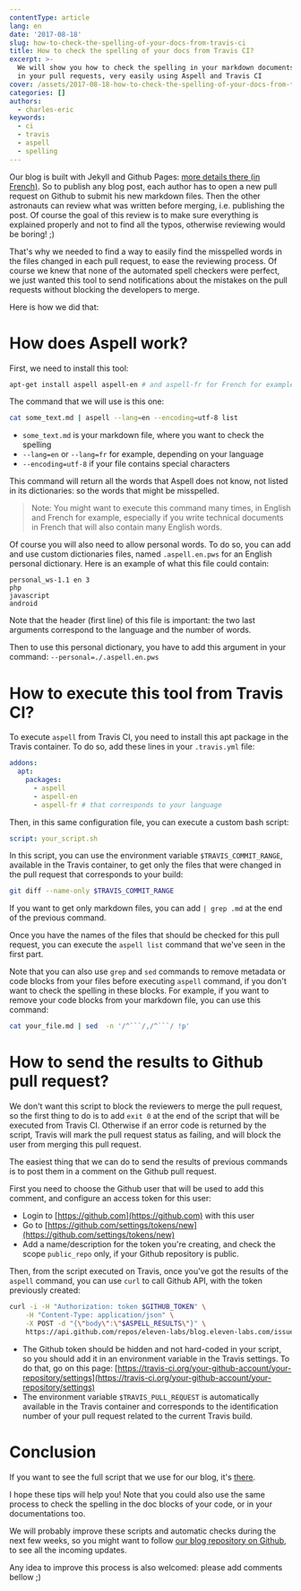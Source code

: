 ```yaml
---
contentType: article
lang: en
date: '2017-08-18'
slug: how-to-check-the-spelling-of-your-docs-from-travis-ci
title: How to check the spelling of your docs from Travis CI?
excerpt: >-
  We will show you how to check the spelling in your markdown documents, changed
  in your pull requests, very easily using Aspell and Travis CI
cover: /assets/2017-08-18-how-to-check-the-spelling-of-your-docs-from-travis-ci/typing.jpg
categories: []
authors:
  - charles-eric
keywords:
  - ci
  - travis
  - aspell
  - spelling
---
```


Our blog is built with Jekyll and Github Pages: [more details there (in French)](/fr/migration-du-blog/). So to publish any blog post, each author has to open a new pull request on Github to submit his new markdown files.
Then the other astronauts can review what was written before merging, i.e. publishing the post. Of course the goal of this review is to make sure everything is explained properly and not to find all the typos, otherwise reviewing would be boring! ;)

That's why we needed to find a way to easily find the misspelled words in the files changed in each pull request, to ease the reviewing process. Of course we knew that none of the automated spell checkers were perfect, we just wanted this tool to send notifications about the mistakes on the pull requests without blocking the developers to merge.

Here is how we did that:

How does Aspell work?
=====================

First, we need to install this tool:

```bash
apt-get install aspell aspell-en # and aspell-fr for French for example
```

The command that we will use is this one:

```bash
cat some_text.md | aspell --lang=en --encoding=utf-8 list
```

- `some_text.md` is your markdown file, where you want to check the spelling
- `--lang=en` or `--lang=fr` for example, depending on your language
- `--encoding=utf-8` if your file contains special characters

This command will return all the words that Aspell does not know, not listed in its dictionaries: so the words that might be misspelled.

> Note:
> You might want to execute this command many times, in English and French for example, especially if you write technical documents in French that will also contain many English words.

Of course you will also need to allow personal words. To do so, you can add and use custom dictionaries files, named `.aspell.en.pws` for an English personal dictionary. Here is an example of what this file could contain:

```
personal_ws-1.1 en 3
php
javascript
android
```

Note that the header (first line) of this file is important: the two last arguments correspond to the language and the number of words.

Then to use this personal dictionary, you have to add this argument in your command: `--personal=./.aspell.en.pws`

How to execute this tool from Travis CI?
========================================

To execute `aspell` from Travis CI, you need to install this apt package in the Travis container. To do so, add these lines in your `.travis.yml` file:

```yml
addons:
  apt:
    packages:
      - aspell
      - aspell-en
      - aspell-fr # that corresponds to your language
```

Then, in this same configuration file, you can execute a custom bash script:

```yml
script: your_script.sh
```

In this script, you can use the environment variable `$TRAVIS_COMMIT_RANGE`, available in the Travis container, to get only the files that were changed in the pull request that corresponds to your build:

```bash
git diff --name-only $TRAVIS_COMMIT_RANGE
```

If you want to get only markdown files, you can add `| grep .md` at the end of the previous command.

Once you have the names of the files that should be checked for this pull request, you can execute the `aspell list` command that we've seen in the first part.

Note that you can also use `grep` and `sed` commands to remove metadata or code blocks from your files before executing `aspell` command, if you don't want to check the spelling in these blocks.
For example, if you want to remove your code blocks from your markdown file, you can use this command:

```bash
cat your_file.md | sed  -n '/^```/,/^```/ !p'
```

How to send the results to Github pull request?
===============================================

We don't want this script to block the reviewers to merge the pull request, so the first thing to do is to add `exit 0` at the end of the script that will be executed from Travis CI. Otherwise if an error code is returned by the script, Travis will mark the pull request status as failing, and will block the user from merging this pull request.

The easiest thing that we can do to send the results of previous commands is to post them in a comment on the Github pull request.

First you need to choose the Github user that will be used to add this comment, and configure an access token for this user:
- Login to [https://github.com](https://github.com) with this user
- Go to [https://github.com/settings/tokens/new](https://github.com/settings/tokens/new)
- Add a name/description for the token you're creating, and check the scope `public_repo` only, if your Github repository is public.

Then, from the script executed on Travis, once you've got the results of the `aspell` command, you can use `curl` to call Github API, with the token previously created:

```bash
curl -i -H "Authorization: token $GITHUB_TOKEN" \
    -H "Content-Type: application/json" \
    -X POST -d "{\"body\":\"$ASPELL_RESULTS\"}" \
    https://api.github.com/repos/eleven-labs/blog.eleven-labs.com/issues/$TRAVIS_PULL_REQUEST/comments
```

- The Github token should be hidden and not hard-coded in your script, so you should add it in an environment variable in the Travis settings. To do that, go on this page: [https://travis-ci.org/your-github-account/your-repository/settings](https://travis-ci.org/your-github-account/your-repository/settings)
- The environment variable `$TRAVIS_PULL_REQUEST` is automatically available in the Travis container and corresponds to the identification number of your pull request related to the current Travis build.

Conclusion
==========

If you want to see the full script that we use for our blog, it's [there](https://github.com/eleven-labs/blog.eleven-labs.com/blob/master/bin/check-spelling.sh).

I hope these tips will help you! Note that you could also use the same process to check the spelling in the doc blocks of your code, or in your documentations too.

We will probably improve these scripts and automatic checks during the next few weeks, so you might want to follow [our blog repository on Github](https://github.com/eleven-labs/blog.eleven-labs.com), to see all the incoming updates.

Any idea to improve this process is also welcomed: please add comments bellow ;)
